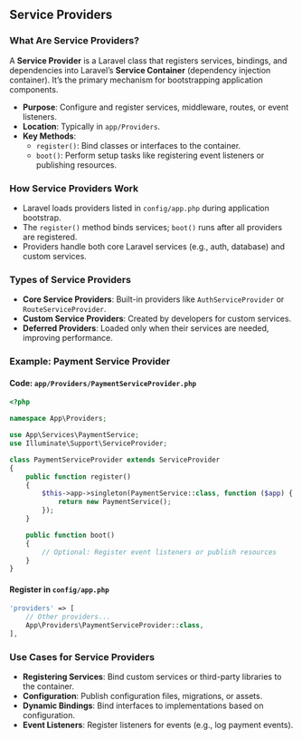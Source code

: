 
## Service Providers

### What Are Service Providers?

A **Service Provider** is a Laravel class that registers services, bindings, and dependencies into Laravel’s **Service Container** (dependency injection container). It’s the primary mechanism for bootstrapping application components.

- **Purpose**: Configure and register services, middleware, routes, or event listeners.
- **Location**: Typically in `app/Providers`.
- **Key Methods**:
  - `register()`: Bind classes or interfaces to the container.
  - `boot()`: Perform setup tasks like registering event listeners or publishing resources.

### How Service Providers Work

- Laravel loads providers listed in `config/app.php` during application bootstrap.
- The `register()` method binds services; `boot()` runs after all providers are registered.
- Providers handle both core Laravel services (e.g., auth, database) and custom services.

### Types of Service Providers

- **Core Service Providers**: Built-in providers like `AuthServiceProvider` or `RouteServiceProvider`.
- **Custom Service Providers**: Created by developers for custom services.
- **Deferred Providers**: Loaded only when their services are needed, improving performance.

### Example: Payment Service Provider

#### Code: `app/Providers/PaymentServiceProvider.php`

```php
<?php

namespace App\Providers;

use App\Services\PaymentService;
use Illuminate\Support\ServiceProvider;

class PaymentServiceProvider extends ServiceProvider
{
    public function register()
    {
        $this->app->singleton(PaymentService::class, function ($app) {
            return new PaymentService();
        });
    }

    public function boot()
    {
        // Optional: Register event listeners or publish resources
    }
}
```

#### Register in `config/app.php`

```php
'providers' => [
    // Other providers...
    App\Providers\PaymentServiceProvider::class,
],
```

### Use Cases for Service Providers

- **Registering Services**: Bind custom services or third-party libraries to the container.
- **Configuration**: Publish configuration files, migrations, or assets.
- **Dynamic Bindings**: Bind interfaces to implementations based on configuration.
- **Event Listeners**: Register listeners for events (e.g., log payment events).
